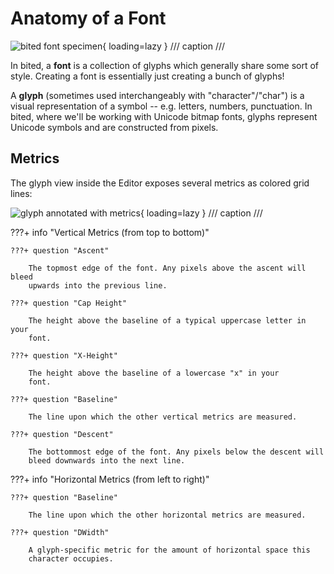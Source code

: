# Anatomy of a Font

![bited font specimen](assets/font.png){ loading=lazy }
/// caption
///

In bited, a **font** is a collection of glyphs which generally share some sort
of style. Creating a font is essentially just creating a bunch of glyphs!

A **glyph** (sometimes used interchangeably with "character"/"char") is a
visual representation of a symbol -- e.g. letters, numbers, punctuation. In
bited, where we'll be working with Unicode bitmap fonts, glyphs represent
Unicode symbols and are constructed from pixels.

## Metrics

The glyph view inside the Editor exposes several metrics as colored grid lines:

![glyph annotated with metrics](assets/glyph.png){ loading=lazy }
/// caption
///

???+ info "Vertical Metrics (from top to bottom)"

    ???+ question "Ascent"

        The topmost edge of the font. Any pixels above the ascent will bleed
        upwards into the previous line.

    ???+ question "Cap Height"

        The height above the baseline of a typical uppercase letter in your
        font.

    ???+ question "X-Height"

        The height above the baseline of a lowercase "x" in your
        font.

    ???+ question "Baseline"

        The line upon which the other vertical metrics are measured.

    ???+ question "Descent"

        The bottommost edge of the font. Any pixels below the descent will
        bleed downwards into the next line.

???+ info "Horizontal Metrics (from left to right)"

    ???+ question "Baseline"

        The line upon which the other horizontal metrics are measured.

    ???+ question "DWidth"

        A glyph-specific metric for the amount of horizontal space this
        character occupies.
